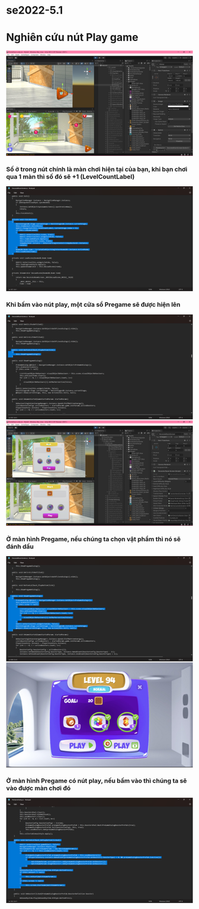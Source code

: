 # se2022-5.1
<h1 style="justify:center">Nghiên cứu nút Play game</h1>
<img src="https://github.com/KyoGren/se2022-5.1/blob/NguyenTrung/Img/ButtonPlay.png">
<h3>Số ở trong nút chính là màn chơi hiện tại của bạn, khi bạn chơi qua 1 màn thì số đó sẽ +1 (LevelCountLabel)</h3>
<img src="https://github.com/KyoGren/se2022-5.1/blob/NguyenTrung/Img/LevelCountLabelcode.png">
<h3>Khi bấm vào nút play, một cửa sổ Pregame sẽ được hiện lên</h3>
<img src="https://github.com/KyoGren/se2022-5.1/blob/NguyenTrung/Img/PlayButtonclick.png">
<img src="https://github.com/KyoGren/se2022-5.1/blob/NguyenTrung/Img/PregameScreen.png">
<h3>Ở màn hình Pregame, nếu chúng ta chọn vật phẩm thì nó sẽ đánh dấu</h3>
<img src="https://github.com/KyoGren/se2022-5.1/blob/NguyenTrung/Img/Showpregamedialog.png">
<img src="https://github.com/KyoGren/se2022-5.1/blob/NguyenTrung/Img/Itemselect.jpg">
<h3>Ở màn hình Pregame có nút play, nếu bấm vào thì chúng ta sẽ vào được màn chơi đó</h3>
<img src="https://github.com/KyoGren/se2022-5.1/blob/NguyenTrung/Img/ButtonCallback_OnPlayButtonClickedcode.png">
